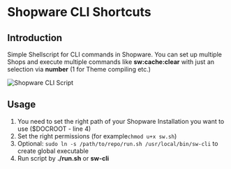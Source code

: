 
# Shopware CLI Shortcuts

## Introduction

Simple Shellscript for CLI commands in Shopware. You can set up multiple Shops and execute multiple commands like **sw:cache:clear** with just an selection via **number** (1 for Theme compiling etc.)

![Shopware CLI Script](http://the-cake-shop.de/wp-content/uploads/2018/03/Auswahl_669.png)

## Usage
1. You need to set the right path of your Shopware Installation you want to use ($DOCROOT - line 4)
2. Set the right permissions (for example`chmod u+x sw.sh`)
3. Optional: `sudo ln -s /path/to/repo/run.sh /usr/local/bin/sw-cli` to create global executable
4. Run script by **./run.sh** or **sw-cli**
